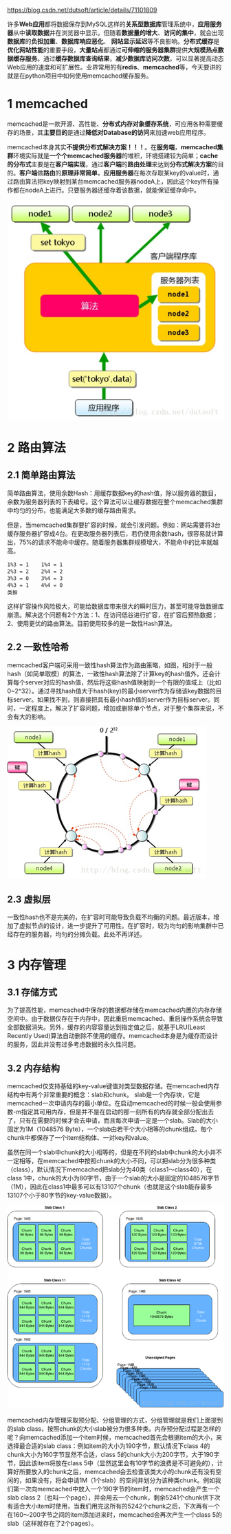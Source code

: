 https://blog.csdn.net/dutsoft/article/details/71101809

许多**Web应用**都将数据保存到MySQL这样的**关系型数据库**管理系统中，**应用服务器**从中**读取数据**并在浏览器中显示。但随着**数据量的增大**、**访问的集中**，就会出现**数据库**的**负担加重**、**数据库响应恶化**、 **网站显示延迟**等不良影响。**分布式缓存**是**优化网站性能**的重要手段，**大量站点**都通过**可伸缩的服务器集群**提供**大规模热点数据缓存服务**。通过**缓存数据库查询结果**，**减少数据库访问次数**，可以显著提高动态Web应用的速度和可扩展性。业界常用的有**redis**、**memcached**等，今天要讲的就是在python项目中如何使用memcached缓存服务。

# 1 memcached

memcached是一款开源、高性能、**分布式内存对象缓存系统**，可应用各种需要缓存的场景，其**主要目的**是通过**降低对Database的访问**来加速web应用程序。 

memcached本身其实**不提供分布式解决方案！！！**。在**服务端**，**memcached集群**环境实际就是**一个个memcached服务器**的堆积，环境搭建较为简单；**cache的分布式**主要是在**客户端实现**，通过**客户端**的**路由处理**来达到**分布式解决方案**的目的。**客户端**做**路由**的**原理非常简单**，**应用服务器**在每次存取某key的value时，通过路由算法把key映射到某台memcached服务器nodeA上，因此这个key所有操作都在nodeA上进行。只要服务器还缓存着该数据，就能保证缓存命中。 

![config](./images/1.png)

# 2 路由算法

## 2.1 简单路由算法

简单路由算法，使用余数Hash：用缓存数据key的hash值，除以服务器的数目，余数为服务器列表的下表编号。这个算法可以让缓存数据在整个memcached集群中均匀的分布，也能满足大多数的缓存路由需求。 

但是，当memcached集群要扩容的时候，就会引发问题。例如：网站需要将3台缓存服务器扩容成4台。在更改服务器列表后，若仍使用余数hash，很容易就计算出，75%的请求不能命中缓存。随着服务器集群规模增大，不能命中的比率就越高。

```
1%3 = 1    1%4 = 1
2%3 = 2    2%4 = 2
3%3 = 0    3%4 = 3
4%3 = 1    4%4 = 0
类推
```

这样扩容操作风险极大，可能给数据库带来很大的瞬时压力，甚至可能导致数据库崩溃。解决这个问题有2个方法：1、在访问低谷进行扩容，在扩容后预热数据；2、使用更优的路由算法。目前使用较多的是一致性Hash算法。

## 2.2 一致性哈希

memcached客户端可采用一致性hash算法作为路由策略，如图，相对于一般hash（如简单取模）的算法，一致性hash算法除了计算key的hash值外，还会计算每个server对应的hash值，然后将这些hash值映射到一个有限的值域上（比如0~2^32）。通过寻找hash值大于hash(key)的最小server作为存储该key数据的目标server。如果找不到，则直接把具有最小hash值的server作为目标server。同时，一定程度上，解决了扩容问题，增加或删除单个节点，对于整个集群来说，不会有大的影响。

![config](./images/2.png)

## 2.3 虚拟层

一致性hash也不是完美的，在扩容时可能导致负载不均衡的问题。最近版本，增加了虚拟节点的设计，进一步提升了可用性。在扩容时，较为均匀的影响集群中已经存在的服务器，均匀的分摊负载。此处不再详述。

# 3 内存管理

## 3.1 存储方式

为了提高性能，memcached中保存的数据都存储在memcached内置的内存存储空间中。由于数据仅存在于内存中，因此重启memcached、重启操作系统会导致全部数据消失。另外，缓存的内容容量达到指定值之后，就基于LRU(Least Recently Used)算法自动删除不使用的缓存。memcached本身是为缓存而设计的服务，因此并没有过多考虑数据的永久性问题。

## 3.2 内存结构

memcached仅支持基础的key-value键值对类型数据存储。在memcached内存结构中有两个非常重要的概念：slab和chunk。 
slab是一个内存块，它是memcached一次申请内存的最小单位。在启动memcached的时候一般会使用参数-m指定其可用内存，但是并不是在启动的那一刻所有的内存就全部分配出去了，只有在需要的时候才会去申请，而且每次申请一定是一个slab。Slab的大小固定为1M（1048576 Byte），一个slab由若干个大小相等的chunk组成。每个chunk中都保存了一个item结构体、一对key和value。

虽然在同一个slab中chunk的大小相等的，但是在不同的slab中chunk的大小并不一定相等，在memcached中按照chunk的大小不同，可以把slab分为很多种类（class），默认情况下memcached把slab分为40类（class1～class40），在class 1中，chunk的大小为80字节，由于一个slab的大小是固定的1048576字节（1M），因此在class1中最多可以有13107个chunk（也就是这个slab能存最多13107个小于80字节的key-value数据）。 

![config](./images/3.png)

memcached内存管理采取预分配、分组管理的方式，分组管理就是我们上面提到的slab class，按照chunk的大小slab被分为很多种类。内存预分配过程是怎样的呢？向memcached添加一个item时候，memcached首先会根据item的大小，来选择最合适的slab class：例如item的大小为190字节，默认情况下class 4的chunk大小为160字节显然不合适，class 5的chunk大小为200字节，大于190字节，因此该item将放在class 5中（显然这里会有10字节的浪费是不可避免的），计算好所要放入的chunk之后，memcached会去检查该类大小的chunk还有没有空闲的，如果没有，将会申请1M（1个slab）的空间并划分为该种类chunk。例如我们第一次向memcached中放入一个190字节的item时，memcached会产生一个slab class 2（也叫一个page），并会用去一个chunk，剩余5241个chunk供下次有适合大小item时使用，当我们用完这所有的5242个chunk之后，下次再有一个在160～200字节之间的item添加进来时，memcached会再次产生一个class 5的slab（这样就存在了2个pages）。




